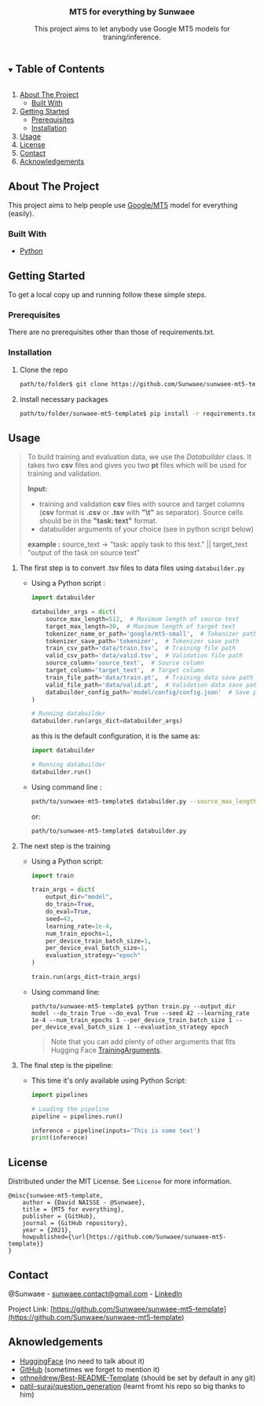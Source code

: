 <!-- PROJECT LOGO -->
<h3 align="center">MT5 for everything by Sunwaee</h3>
<p align="center">
This project aims to let anybody use Google MT5 models for traning/inference.
</p>



<!-- TABLE OF CONTENTS -->
<details open="open">
  <summary><h2 style="display: inline-block">Table of Contents</h2></summary>
  <ol>
    <li>
      <a href="#about-the-project">About The Project</a>
      <ul>
        <li><a href="#built-with">Built With</a></li>
      </ul>
    </li>
    <li>
      <a href="#getting-started">Getting Started</a>
      <ul>
        <li><a href="#prerequisites">Prerequisites</a></li>
        <li><a href="#installation">Installation</a></li>
      </ul>
    </li>
    <li><a href="#usage">Usage</a></li>
    <li><a href="#license">License</a></li>
    <li><a href="#contact">Contact</a></li>
    <li><a href="#aknowledgments">Acknowledgements</a></li>
  </ol>
</details>



<!-- ABOUT THE PROJECT -->

## About The Project

This project aims to help people use [Google/MT5](https://huggingface.co/models?search=google%2Fmt5-) model for everything (easily).

### Built With

* [Python](https://www.python.org/)



<!-- GETTING STARTED -->

## Getting Started

To get a local copy up and running follow these simple steps.

### Prerequisites

There are no prerequisites other than those of requirements.txt.

### Installation

1. Clone the repo
    ```sh
    path/to/folder$ git clone https://github.com/Sunwaee/sunwaee-mt5-template.git
    ```
2. Install necessary packages
    ```sh
    path/to/folder/sunwaee-mt5-template$ pip install -r requirements.txt
    ```



<!-- USAGE EXAMPLES -->

## Usage

> To build training and evaluation data, we use the _Databuilder_ class. It
> takes two **csv** files and gives you two **pt** files which will be used for
> training and validation.
>
> **Input:**
> - training and validation **csv** files with source and target columns (**csv** format is **.csv** or **.tsv**
    with **"\t"** as separator). Source cells should be in the **"task: text"** format.
> - databuilder arguments of your choice (see in python script below)
>
> **example :** source_text -> "task: apply task to this text."  || target_text "output of the task on source text"

1. The first step is to convert .tsv files to data files using `databuilder.py`
    - Using a Python script :
        ```python
        import databuilder 
      
        databuilder_args = dict(
            source_max_length=512,  # Maximum length of source text
            target_max_length=30,  # Maximum length of target text
            tokenizer_name_or_path='google/mt5-small',  # Tokenizer path
            tokenizer_save_path='tokenizer',  # Tokenizer save path
            train_csv_path='data/train.tsv',  # Training file path
            valid_csv_path='data/valid.tsv',  # Validation file path
            source_column='source_text',  # Source column
            target_column='target_text',  # Target column
            train_file_path='data/train.pt',  # Training data save path
            valid_file_path='data/valid.pt',  # Validation data save path
            databuilder_config_path='model/config/config.json'  # Save path of databuilder config
        )
        
        # Running databuilder
        databuilder.run(args_dict=databuilder_args)
        ```
      as this is the default configuration, it is the same as:
        ```python
        import databuilder
        
        # Running databuilder
        databuilder.run()
        ```
    - Using command line :
        ```bash
        path/to/sunwaee-mt5-template$ databuilder.py --source_max_length 512 --target_max_length 30 --tokenizer_name_or_path google/mt5-small --tokenizer_save_path tokenizer --train_file_path data/train.tsv --valid_file_path data/valid.tsv --source_column source_text --target_column target_text --train_save_path data/train.pt --valid_save_path data/valid.pt --databuilder_config_path data/config/config.json  
        ```
      or:
        ```bash
        path/to/sunwaee-mt5-template$ databuilder.py
        ```

2. The next step is the training
   - Using a Python script:
        ```python
        import train
        
        train_args = dict(
            output_dir="model",
            do_train=True,
            do_eval=True,
            seed=42,
            learning_rate=1e-4,
            num_train_epochs=1,
            per_device_train_batch_size=1,
            per_device_eval_batch_size=1,
            evaluation_strategy="epoch"
        )
        
        train.run(args_dict=train_args)
        ```
   - Using command line:
        ```shell
        path/to/sunwaee-mt5-template$ python train.py --output_dir model --do_train True --do_eval True --seed 42 --learning_rate 1e-4 --num_train_epochs 1 --per_device_train_batch_size 1 --per_device_eval_batch_size 1 --evaluation_strategy epoch
        ```
     > Note that you can add plenty of other arguments that fits Hugging Face [TrainingArguments](https://huggingface.co/transformers/main_classes/trainer.html#trainingarguments).

3. The final step is the pipeline:
    - This time it's only available using Python Script:
        ```python
        import pipelines
        
        # Loading the pipeline
        pipeline = pipelines.run()
        
        inference = pipeline(inputs='This is some text')
        print(inference)
        ```



<!-- LICENSE -->

## License

Distributed under the MIT License. See `License` for more information.

```quote
@misc{sunwaee-mt5-template,
    author = {David NAISSE - @Sunwaee},
    title = {MT5 for everything},
    publisher = {GitHub},
    journal = {GitHub repository},
    year = {2021},
    howpublished={\url{https://github.com/Sunwaee/sunwaee-mt5-template}}
}
```



<!-- CONTACT -->

## Contact

@Sunwaee - sunwaee.contact@gmail.com - [LinkedIn](https://www.linkedin.com/in/dvdnss/)

Project Link: [https://github.com/Sunwaee/sunwaee-mt5-template](https://github.com/Sunwaee/sunwaee-mt5-template)



<!-- AKNOWLEDGEMENTS -->

## Aknowledgements

- [HuggingFace](https://huggingface.co/) (no need to talk about it)
- [GitHub](https://github.com/) (sometimes we forget to mention it)
- [othneildrew/Best-README-Template](https://github.com/othneildrew/Best-README-Template) (should be set by default in any git)
- [patil-suraj/question_generation](https://github.com/patil-suraj/question_generation) (learnt fromt his repo so big thanks to him)